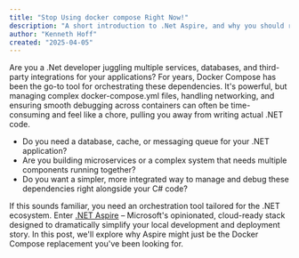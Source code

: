 ```yaml
---
title: "Stop Using docker compose Right Now!"
description: "A short introduction to .Net Aspire, and why you should replace your docker compose file with it."
author: "Kenneth Hoff"
created: "2025-04-05"
---
```


Are you a .Net developer juggling multiple services, databases, and third-party integrations for your applications?
For years, Docker Compose has been the go-to tool for orchestrating these dependencies.
It's powerful, but managing complex docker-compose.yml files, handling networking, and ensuring smooth debugging across containers can often be time-consuming and feel like a chore, pulling you away from writing actual .NET code.

* Do you need a database, cache, or messaging queue for your .NET application?
* Are you building microservices or a complex system that needs multiple components running together?
* Do you want a simpler, more integrated way to manage and debug these dependencies right alongside your C# code?

If this sounds familiar, you need an orchestration tool tailored for the .NET ecosystem.
Enter [.NET Aspire](https://github.com/dotnet/aspire) – Microsoft's opinionated, cloud-ready stack designed to dramatically simplify your local development and deployment story.
In this post, we'll explore why Aspire might just be the Docker Compose replacement you've been looking for.
